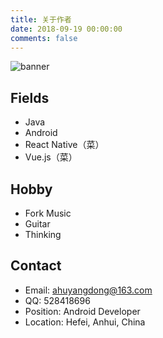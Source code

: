 ```yaml
---
title: 关于作者
date: 2018-09-19 00:00:00
comments: false
---
```


![banner](/images/about.jpg)

## Fields
- Java
- Android
- React Native（菜）
- Vue.js（菜）

## Hobby
- Fork Music
- Guitar
- Thinking

## Contact
- Email: ahuyangdong@163.com
- QQ: 528418696
- Position: Android Developer
- Location: Hefei, Anhui, China